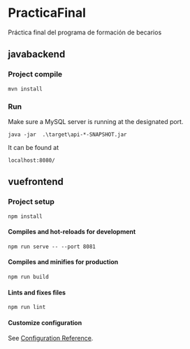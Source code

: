# PracticaFinal
Práctica final del programa de formación de becarios

## javabackend

### Project compile
```
mvn install
```

### Run
Make sure a MySQL server is running at the designated port.
```
java -jar  .\target\api-*-SNAPSHOT.jar
```
It can be found at
```
localhost:8080/
```

## vuefrontend

### Project setup
```
npm install
```

#### Compiles and hot-reloads for development
```
npm run serve -- --port 8081
```

#### Compiles and minifies for production
```
npm run build
```

#### Lints and fixes files
```
npm run lint
```

#### Customize configuration
See [Configuration Reference](https://cli.vuejs.org/config/).
